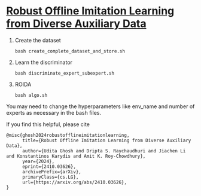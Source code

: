 # [Robust Offline Imitation Learning from Diverse Auxiliary Data](https://arxiv.org/pdf/2410.03626v2)

1. Create the dataset

   ``` bash create_complete_dataset_and_store.sh ```
2. Learn the discriminator

   ``` bash discriminate_expert_subexpert.sh ```
3. ROIDA

   ``` bash algo.sh ```

You may need to change the hyperparameters like env_name and number of experts as necessary in the bash files.

If you find this helpful, please cite
```
@misc{ghosh2024robustofflineimitationlearning,
      title={Robust Offline Imitation Learning from Diverse Auxiliary Data}, 
      author={Udita Ghosh and Dripta S. Raychaudhuri and Jiachen Li and Konstantinos Karydis and Amit K. Roy-Chowdhury},
      year={2024},
      eprint={2410.03626},
      archivePrefix={arXiv},
      primaryClass={cs.LG},
      url={https://arxiv.org/abs/2410.03626}, 
}
```
